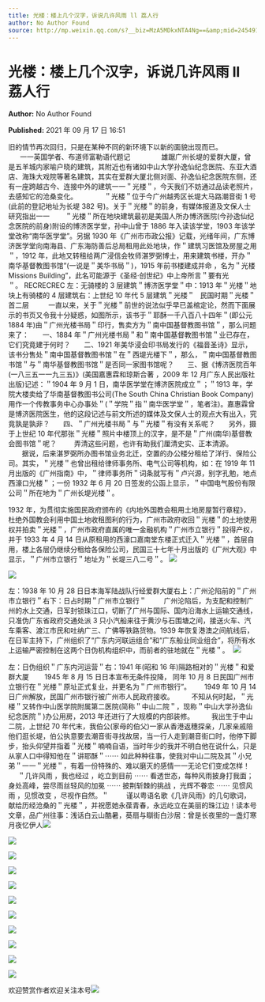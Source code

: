 ```yaml
---
title: 光楼：楼上几个汉字，诉说几许风雨 ll 荔人行
author: No Author Found
source: http://mp.weixin.qq.com/s?__biz=MzA5MDkxNTA4Ng==&amp;mid=2454911495&amp;idx=1&amp;sn=c2e9798a185a416e0ff305ddd787b9ba&amp;chksm=87a23266b0d5bb70274a935687b62fca1f2d5b745267f7974062f3afd187cd5d05c617b3bd76#rd
---
```


# 光楼：楼上几个汉字，诉说几许风雨 ll 荔人行

**Author:** No Author Found

**Published:** 2021 年 09 月 17 日 16:51

旧的情节再次回归，只是在某种不同的新环境下以新的面貌出现而已。                        一一英国学者、布道师富勒语代题记                雄踞广州长堤的爱群大厦，曾是五羊城内家喻户晓的建筑，其附近也有诸如中山大学孙逸仙纪念医院、东亚大酒店、海珠大戏院等著名建筑，其实在爱群大厦北侧对面、孙逸仙纪念医院东侧，还有一座跨越古今、连接中外的建筑一一＂光楼＂，今天我们不妨通过品读老照片，去感知它的沧桑变化。              ＂光楼＂位于今广州越秀区长堤大马路潮音街 1 号(此前的登記地址为长堤 382 号)。关于＂光楼＂的前身，有媒体报道及文保人士研究指出一一        ＂光楼＂所在地块建筑最初是美国人所办博济医院(今孙逸仙纪念医院的前身)附设的博济医学堂，孙中山曾于 1886 年入读该学堂，1903 年该学堂改称“南华医学堂”。另据 1930 年《广州市市政公报》记载，光绪年间，广东博济医学堂向南海县、广东海防善后总局租用此处地块，作＂建筑习医馆及房屋之用＂，1912 年，此地又转租给两广浸信会牧师湛罗弼博士，用来建筑书楼，开办＂南华基督教图书馆”(一说是＂美华书局＂)，1915 年前书楼建成并命 ，名为＂光楼 Missions Building”，此名可能源于《圣经·创世纪》中上帝所言＂要有光＂。 RECRECREC 左：无骑楼的 3 层建筑＂博济医学堂＂中：1913 年＂光楼＂地块上有骑楼的 4 层建筑右：上世纪 10 年代 5 层建筑＂光楼＂   民国时期＂光楼＂首二层          一直以来，关于＂光楼＂前世的说法似乎早已盖棺定论，然而下面展示的书页又令我十分疑惑，如图所示，该书于＂耶酥一千八百八十四年＂(即公元 1884 年)由＂广州光楼书局＂印行，售卖方为＂南中国基督教图书馆＂，那么问题来了：       一、1884 年＂广州光楼书局＂和＂南中国基督教图书馆＂业已存在，它们究竟建于何时？       二、1921 年美华浸会印书局发行的《福音圣诗》显示，该书分售处＂南中国基督教图书馆＂在＂西堤光楼下＂，那么，＂南中国基督教图书馆＂与＂南华基督教图书馆＂是否同一家图书馆呢？       三、据《博济医院百年(一八三五一一九三五)》(美国嘉惠霖和琼斯合著 ，2009 年 12 月广东人民出版社出版)记述：＂1904 年 9 月 1 日，南华医学堂在博济医院成立＂；＂1913 年，学院大楼卖给了华南基督教图书公司(The South China Christian Book Company)用作一个传教事务中心办事处＂(＂学院＂指＂南华医学堂＂，笔者注)。嘉惠霖曾是博济医院医生，他的这段记述与前文所述的媒体及文保人士的观点大有出入，究竟孰是孰非？       四、＂广州光楼书局＂与＂光楼＂有没有关系呢？       另外，摄于上世纪 10 年代那张＂光楼＂照片中楼顶上的汉字，是不是＂广州(南华)基督教会图书馆＂呢？         弄清这些问题，也许有助我们厘清史实、正本清源。                   据说，后来湛罗弼所办图书馆业务北迁，空置的办公楼分租给了洋行、保险公司。其实，＂光楼＂也曾出租给律师事务所、电气公司等机构，如：在 1919 年 11 月出版的《广州指南》中，＂律师事务所＂词条就写有＂卢兴源，别字孔勉，地点西濠口光楼＂；一份 1932 年 6 月 20 日签发的公函上显示，＂中国电气股份有限公司＂所在地为＂广州长堤光楼＂。

1932 年，为贯彻实施国民政府颁布的《内地外国教会租用土地房屋暂行章程》，杜绝外国教会利用中国土地收租图利的行为，广州市政府收回＂光楼＂的土地使用权并拍卖＂光楼＂，广州市政府直属的唯一金融机构＂广州市立银行＂投得产权，并于 1933 年 4 月 14 日从原租用的西濠口嘉南堂东楼正式迁入＂光楼＂，首层自用，楼上各层仍继续分租给各保险公司，民国三十七年十月出版的《广州大观》中显示，＂广州市立银行＂地址为＂长堤三八二号＂。 ![](https://mmbiz.qpic.cn/mmbiz_jpg/PJWG74pLsMZYbH8bFic4fDI9lk7kqAe7kibRp9ofbnANzKvuvoYdy2icXhP6w50xySknUQ5GI8DGCdNEiafuNX9ibuw/640)

![](https://mmbiz.qpic.cn/mmbiz_jpg/PJWG74pLsMZYbH8bFic4fDI9lk7kqAe7kLUITULN8GYN2TvOvfCGd3H9kyCRIicMFgvibGjRia5WIRfArJz97TPFQg/640)

左：1938 年 10 月 28 日日本海军陆战队行经爱群大厦右上：广州沦陷前的＂广州市立银行＂右下：日占时期＂广州市立银行＂         广州沦陷后，为支配和控制广州的水上交通，日军封锁珠江口，切断了广州与国际、国内沿海水上运输交通线，只准伪广东省政府交通处派 3 只小汽船来往于黄沙与石围塘之间，接送火车、汽车乘客、渡江市民和吐纳广三、广佛等铁路货物。1939 年恢复港澳之间航线后，在日军主持下，广州组织了“广东内河联运组合”和“广东船业同业组合”，将所有水上运输严密控制在这两个日伪机构组织中，而前者的驻地就在＂光楼＂。  ![](https://mmbiz.qpic.cn/mmbiz_jpg/PJWG74pLsMZYbH8bFic4fDI9lk7kqAe7kkdfmbaIaMt97TFVyzkkseWwk1tib3dYfDH5yRNYEn7VKhLm1mbpdBtw/640)

左：日伪组织＂广东内河运营＂右：1941 年(昭和 16 年)隔路相对的＂光楼＂和爱群大厦        1945 年 8 月 15 日日本宣布无条件投降， 同年 10 月 8 日民国广州市立银行在＂光楼＂原址正式复业，并更名为＂广州市银行”。       1949 年 10 月 14 日广州解放，民国广州市银行被广州市人民政府接收。         不知从何时起，＂光楼＂又转作中山医学院附属第二医院(简称＂中山二院＂，现称＂中山大学孙逸仙纪念医院＂)办公用房，2013 年还进行了大规模的内部装修。         我出生于中山二院，上世纪 70 年代末，我伯公(家母的伯父)一家从香港返穗探亲，几家亲戚陪他们逛长堤，伯公执意要去潮音街寻找故居，当一行人走到潮音街口时，他停下脚步，抬头仰望并指着＂光楼＂喃喃自语，当时年少的我并不明白他在说什么，只是从家人口中得知他在＂讲耶酥＂⋯⋯ 如此种种往事，使我对中山二院及其＂小兄弟＂一一＂光楼＂，有着一份特殊的、难以磨灭的感情一一无论它们变成怎样！        ＂几许风雨 ，我也经过 ，屹立到目前 ⋯⋯ 看透世态，每种风雨披身打我面；身处高峰，尝尽雨丝轻风的加冕 ⋯⋯ 披荆斩棘的挑战 ，光辉不眷恋 ⋯⋯ 见惯风雨 ，见惯改变 ，尽视作自然。＂         谨以粤语名歌《几许风雨》的几句歌词，献给历经沧桑的＂光楼＂，并祝愿她永葆青春，永远屹立在美丽的珠江边！读本号文章，品广州往事：浅话白云山酷暑，葵扇与瞓街白沙居：曾是长夜里的一盏灯寒月夜忆伊人![](https://mmbiz.qpic.cn/mmbiz_jpg/PJWG74pLsMZYbH8bFic4fDI9lk7kqAe7kiaXAm7S0uSSCvX8gD4YtVNkzmjzstujWsb5GhicUxyCJQ9hMglyxZSkA/640)

![](https://mmbiz.qpic.cn/mmbiz_jpg/PJWG74pLsMZYbH8bFic4fDI9lk7kqAe7kajsD250OREuO138Tiay5Oacf0cCH4O3YxxK95oVcocKrfZUo6wG2sCA/640)

![](https://mmbiz.qpic.cn/mmbiz_jpg/PJWG74pLsMZYbH8bFic4fDI9lk7kqAe7kI6ia0icI6aQeWbx2kSA9uSwl7FDvdTMqtjaV1Mc3jAp00uQQicKicaDjAw/640)

![](https://mmbiz.qpic.cn/mmbiz_jpg/PJWG74pLsMZYbH8bFic4fDI9lk7kqAe7kqG7icicydfQJwFg7A6FKNZsriaYEe1vSHVWYzCpl6uGBdMWdRbW4z8QGw/640)

![](https://mmbiz.qpic.cn/mmbiz_jpg/PJWG74pLsMZYbH8bFic4fDI9lk7kqAe7kSBBiakYMJtvxJov7CHSianT0yhHuXqYRUT3SrgrhHgrGMee4AhbP6nKw/640)

![](https://mmbiz.qpic.cn/mmbiz_jpg/PJWG74pLsMZYbH8bFic4fDI9lk7kqAe7kqNDxyqJ0LStGM3POaH6NnSyVukg3ILs87ZmQLj1KqSTjESDAUDrO3g/640)

![](https://mmbiz.qpic.cn/mmbiz_jpg/PJWG74pLsMZYbH8bFic4fDI9lk7kqAe7kTKSAibJspZZkY3YRn2G9tmSz9baEpCY8QmVPc3FRx6feRu4ZdicGcXCg/640)

![](https://mmbiz.qpic.cn/mmbiz_jpg/PJWG74pLsMZYbH8bFic4fDI9lk7kqAe7kPbzURTD52uXeFEYYWcfBoxeX6oaenHKre9dnrYJqwmJEg8Wm9Dzic2A/640)

![](https://mmbiz.qpic.cn/mmbiz_jpg/PJWG74pLsMZYbH8bFic4fDI9lk7kqAe7kbAH8poLD0rrEO3NtFfO2N9PFudRcgJMRWRBVMcIW1dM0VY6SNVj8zg/640)

![](https://mmbiz.qpic.cn/mmbiz_jpg/PJWG74pLsMZYbH8bFic4fDI9lk7kqAe7kxxSFhJPvrpqjqbFHBQVewfR7m0gWicaibZGVUrdvXqF007THgry05T3Q/640)

![](https://mmbiz.qpic.cn/mmbiz_jpg/PJWG74pLsMZYbH8bFic4fDI9lk7kqAe7kPbic5ibLThlibGJLfZHd8GEcKCG5Diaw9RibsVg88eq5rLEmw9ibYFcRfLTg/640)

欢迎赞赏作者欢迎关注本号![](https://mmbiz.qpic.cn/mmbiz_jpg/PJWG74pLsMattAskmpcvtPqMpIAHv903ej09445slGiacxZia7YJLTjTfduepq4uPgA9SsCrq2xPG9UmJD0ao2MA/640?wx_fmt=jpeg)
